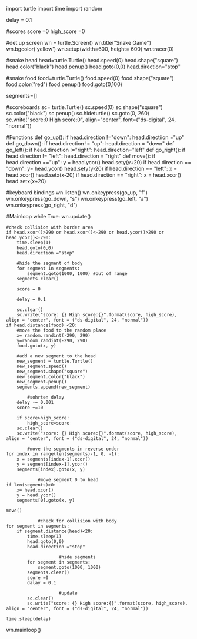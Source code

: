 import turtle
import time
import random

delay = 0.1

#scores
score =0 
high_score =0

#det up screen 
wn = turtle.Screen()
wn.title("Snake Game")
wn.bgcolor('yellow')
wn.setup(width=600, height= 600)
wn.tracer(0)

#snake head
head=turtle.Turtle()
head.speed(0)
head.shape("square")
head.color("black")
head.penup()
head.goto(0,0)
head.direction="stop"

#snake food
food=turtle.Turtle()
food.speed(0)
food.shape("square")
food.color("red")
food.penup()
food.goto(0,100)

segments=[] 

#scoreboards
sc= turtle.Turtle()
sc.speed(0)
sc.shape("square")
sc.color("black")
sc.penup()
sc.hideturtle()
sc.goto(0, 260)
sc.write("score:0 High score:0", align="center", font=("ds-digital", 24, "normal"))

#Functions
def go_up():
    if head.direction !="down":
        head.directiion ="up"
def go_down():
    if head.direction != "up":
        head.direction = "down"
def go_left():
    if head.direction !="right":
        head.direction="left"
def go_right():
    if head.direction != "left":
        head.direction = "right"
def move():
    if head.direction =="up":
        y = head.ycor()
        head.sety(y+20)
    if head.direction == "down":
        y= head.ycor()
        head.sety(y-20)
    if head.direction == "left":
        x = head.xcor()
        head.setx(x-20)
    if head.direction == "right":
        x = head.xcor()
        head.setx(x+20)

#keyboard bindings
wn.listen()
wn.onkeypress(go_up, "f")
wn.onkeypress(go_down, "s")
wn.onkeypress(go_left, "a")
wn.onkeypress(go_right, "d")

#Mainloop
while True:
    wn.update()
    
    #check collision with border area
    if head.xcor()>290 or head.xcor()<-290 or head.ycor()>290 or head.ycor()<-290:
        time.sleep(1)
        head.goto(0,0)
        head.direction ="stop"
        
        #hide the segment of body
        for segment in segments:
            segment.goto(1000, 1000) #out of range
        segments.clear()
            
        score = 0
            
        delay = 0.1
            
        sc.clear()
        sc.write("score: {} High score:{}".format(score, high_score), align = "center", font = ("ds-digital", 24, "normal"))
    if head.distance(food) <20:
        #move the food to the random place
        x= random.randint(-290, 290)
        y=random.randint(-290, 290)
        food.goto(x, y)
            
        #add a new segment to the head
        new_segment = turtle.Turtle()
        new_segment.speed()
        new_segment.shape("square")
        new_segment.color("black")
        new_segment.penup()
        segments.append(new_segment)
            
            #sohrten delay
        delay -= 0.001
        score +=10
            
        if score>high_score:
            high_score=score
        sc.clear()
        sc.write("score: {} High score:{}".format(score, high_score), align = "center", font = ("ds-digital", 24, "normal"))
            
            #move the segments in reverse order
    for index in range(len(segments)-1, 0, -1):
        x = segments[index-1].xcor()
        y = segment[index-1].ycor()
        segments[index].goto(x, y)
                
                #move segment 0 to head                
    if len(segments)>0:
        x= head.xcor()
        y = head.ycor()
        segments[0].goto(x, y)
                    
    move()
                
                #check for collision with body
    for segment in segments:
        if segment.distance(head)<20:
            time.sleep(1)
            head.goto(0,0)
            head.direction ="stop"
                        
                        #hide segments
            for segment in segments:
                segment.goto(1000, 1000)
            segments.clear()
            score =0
            dalay = 0.1
                        
                        #update
            sc.clear()
            sc.write("score: {} High score:{}".format(score, high_score), align = "center", font = ("ds-digital", 24, "normal"))

    time.sleep(delay)
wn.mainloop()
        







